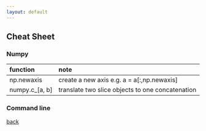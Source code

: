 ```yaml
---
layout: default
---
```


## Cheat Sheet
### Numpy
| function          | note              |
|:------------------|:------------------|
| np.newaxis        | create a new axis e.g. a = a[:,np.newaxis] |
| numpy.c_[a, b]    | translate two slice objects to one concatenation   |

### Command line

[back](./)
